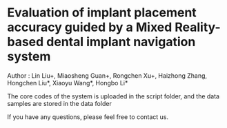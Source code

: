 # Evaluation of implant placement accuracy guided by a Mixed Reality-based dental implant navigation system

Author :
Lin Liu+, Miaosheng Guan+, Rongchen Xu+, Haizhong Zhang, Hongchen Liu*, Xiaoyu Wang*, Hongbo Li*

The core codes of the system is uploaded in the script folder, and the data samples are stored in the data folder

If you have any questions, please feel free to contact us.
